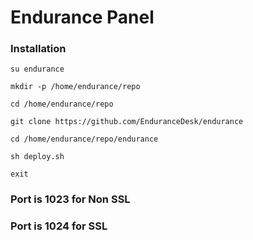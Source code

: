 # Endurance Panel

### Installation

`su endurance`

`mkdir -p /home/endurance/repo`

`cd /home/endurance/repo`

`git clone https://github.com/EnduranceDesk/endurance`

`cd /home/endurance/repo/endurance`

`sh deploy.sh`

`exit`


### Port is 1023 for Non SSL
### Port is 1024 for SSL
